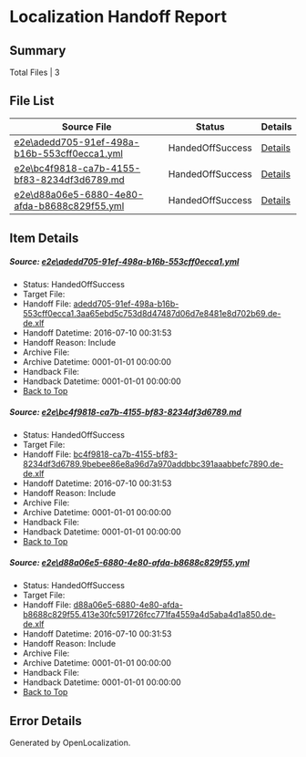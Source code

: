 # <a name='report-top'></a> Localization Handoff Report

## Summary
 Total Files | 3

## File List
 Source File | Status | Details 
 ----------- | ------ | ------- 
 [e2e\adedd705-91ef-498a-b16b-553cff0ecca1.yml](https://github.com/OpenLocalizationTestOrg/oltest/blob/121e0079caf4ea0457466004e67d8ad0817a5996/e2e/adedd705-91ef-498a-b16b-553cff0ecca1.yml) | HandedOffSuccess | [Details](#4440c6ff9078129ec8e6581fa692f78baae2bd403)
 [e2e\bc4f9818-ca7b-4155-bf83-8234df3d6789.md](https://github.com/OpenLocalizationTestOrg/oltest/blob/121e0079caf4ea0457466004e67d8ad0817a5996/e2e/bc4f9818-ca7b-4155-bf83-8234df3d6789.md) | HandedOffSuccess | [Details](#21f9d275ffe7a27728ac636f8f278486453f75284)
 [e2e\d88a06e5-6880-4e80-afda-b8688c829f55.yml](https://github.com/OpenLocalizationTestOrg/oltest/blob/121e0079caf4ea0457466004e67d8ad0817a5996/e2e/d88a06e5-6880-4e80-afda-b8688c829f55.yml) | HandedOffSuccess | [Details](#c5e1bc28af11426cc1aedf33ffbedda1c369d01f6)

## Item Details
##### <a name='4440c6ff9078129ec8e6581fa692f78baae2bd403'></a> Source: [e2e\adedd705-91ef-498a-b16b-553cff0ecca1.yml](https://github.com/OpenLocalizationTestOrg/oltest/blob/121e0079caf4ea0457466004e67d8ad0817a5996/e2e/adedd705-91ef-498a-b16b-553cff0ecca1.yml)
* Status: HandedOffSuccess
* Target File: 
* Handoff File: [adedd705-91ef-498a-b16b-553cff0ecca1.3aa65ebd5c753d8d47487d06d7e8481e8d702b69.de-de.xlf](https://github.com/OpenLocalizationTestOrg/olhandoff-e2e/blob/343c4d70f05b4e454a1febeec13b680cd697e81b/ol-handoff/OpenLocalizationTestOrg/oltest-dede-fly/ci/ht/adedd705-91ef-498a-b16b-553cff0ecca1.3aa65ebd5c753d8d47487d06d7e8481e8d702b69.de-de.xlf)
* Handoff Datetime: 2016-07-10 00:31:53
* Handoff Reason: Include
* Archive File: 
* Archive Datetime: 0001-01-01 00:00:00
* Handback File: 
* Handback Datetime: 0001-01-01 00:00:00
* [Back to Top](#report-top)

##### <a name='21f9d275ffe7a27728ac636f8f278486453f75284'></a> Source: [e2e\bc4f9818-ca7b-4155-bf83-8234df3d6789.md](https://github.com/OpenLocalizationTestOrg/oltest/blob/121e0079caf4ea0457466004e67d8ad0817a5996/e2e/bc4f9818-ca7b-4155-bf83-8234df3d6789.md)
* Status: HandedOffSuccess
* Target File: 
* Handoff File: [bc4f9818-ca7b-4155-bf83-8234df3d6789.9bebee86e8a96d7a970addbbc391aaabbefc7890.de-de.xlf](https://github.com/OpenLocalizationTestOrg/olhandoff-e2e/blob/343c4d70f05b4e454a1febeec13b680cd697e81b/ol-handoff/OpenLocalizationTestOrg/oltest-dede-fly/ci/ht/bc4f9818-ca7b-4155-bf83-8234df3d6789.9bebee86e8a96d7a970addbbc391aaabbefc7890.de-de.xlf)
* Handoff Datetime: 2016-07-10 00:31:53
* Handoff Reason: Include
* Archive File: 
* Archive Datetime: 0001-01-01 00:00:00
* Handback File: 
* Handback Datetime: 0001-01-01 00:00:00
* [Back to Top](#report-top)

##### <a name='c5e1bc28af11426cc1aedf33ffbedda1c369d01f6'></a> Source: [e2e\d88a06e5-6880-4e80-afda-b8688c829f55.yml](https://github.com/OpenLocalizationTestOrg/oltest/blob/121e0079caf4ea0457466004e67d8ad0817a5996/e2e/d88a06e5-6880-4e80-afda-b8688c829f55.yml)
* Status: HandedOffSuccess
* Target File: 
* Handoff File: [d88a06e5-6880-4e80-afda-b8688c829f55.413e30fc591726fcc771fa4559a4d5aba4d1a850.de-de.xlf](https://github.com/OpenLocalizationTestOrg/olhandoff-e2e/blob/343c4d70f05b4e454a1febeec13b680cd697e81b/ol-handoff/OpenLocalizationTestOrg/oltest-dede-fly/ci/ht/d88a06e5-6880-4e80-afda-b8688c829f55.413e30fc591726fcc771fa4559a4d5aba4d1a850.de-de.xlf)
* Handoff Datetime: 2016-07-10 00:31:53
* Handoff Reason: Include
* Archive File: 
* Archive Datetime: 0001-01-01 00:00:00
* Handback File: 
* Handback Datetime: 0001-01-01 00:00:00
* [Back to Top](#report-top)


## Error Details

Generated by OpenLocalization.
